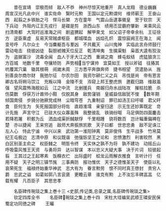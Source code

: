 <!-- { "loadSidebar": true } -->
　　昔在宣靖　崇极而倾　敌人不恭　神州尽惊天地重开　真人龙翔　德业巍巍　周宣汉光凡此中兴　谁实佐命　繄时元勲　王国以定元勲谓何　维师蕲王　王奋山西　起翦之乡铁胎之弓　悍马长槊　方在童年　气震山岳逮事徽皇　至于钦宗　天下兵动　外阻内讧王先戎行　是磔是剪　浙西山东　绩用丕显霸府肇新　来乘风云　扫清南都　大驾时巡淮海之间　剧盗猬起　解甲束戈　如父诏子帝幸余杭　王征徐方　逆臣乘虚　反易天常贼虐枢臣　都城喋血　凶焰孔炽　震惊宸阙王在海上　闻变号呼　凡尔众士　今当麋躯吾与羣凶　不共戴天　山川鬼神　实临此言舟师鼓行　雷动电击　挠彼凶徒　裂胆裭魄天位反正　乾清坤夷　生擒渠魁　枭首大逵有狡汝为　盗据富沙　流毒全闽　血人于牙大江之西　重湖之南　蜂屯蚁结　虎猛狼贪三方百城　地数千里　夺攘矫防　声势相当宁谋帅　宜莫如王　授以斧钺　往摏其吭覆其穴巢　锄其根萌　阅嵗未周　三方悉平奔旗奔师　捷书相望　贷遣胁从　旌别善良尔商尔财　我弛尔征　尔农尔田　我资尔耕仁义之兵　吊伐是尚　帝有恩言　卿古名将朔马饮江　充叛以降　金陵不支　洊窥上邦王整虎旅　邀截归路　维敌虽强　望风震怖海舰如云　江之中流　北剉援兵　南衂归舟水战陆攻　摧枯拉脆　杀伤莫数　俘获万计酋帅小黠　仅脱其身　敌势寖销　皇威益信敌犹不悛　数年期　倾国南侵　步骑分驰厥党成林　尘暗穹苍　九重制诏　罪已如汤王曰吁嗟　君父旰食　臣何生为　矢死报国部分将佐　直趋淮壖　亲窒归途　示无生还妙筭既定　竒计先施　声言守江　已驻大仪众寡虽殊　我整彼乱　铁骑纷呶　马足俱防四面鏖击　若降若屠　积骸为丘　洒血成渠折馘献俘　千里相踵　骁将数百　岂计辎重偏裨在楚　亦以捷闻　王来穷追　敌师大奔振旅凯歌　天子曰都　世忠忠勇　敌不足诛江左人心　恃此宁谧　中兴以来　武功第一淮阳钟离　莫非俊伟　生平战多　竹帛莫纪王屯极边　志清中原　和议既谐　弛强铄坚王之论和　忠愤激烈　利害皎然　黑白区别圣主俞之　权臣雠之　明哲令终　天实休之孰不为将　孰不建功　动摇丘山　呼吸雷风惟王天资　与勇将异　达以智谋　本以忠义大疑大事　决于片词　较彼起翦　王其过之王起寒素　饭糗衣纻　出际盛时　蛟龙云雨解衣推食　言听计行　任用不疑　天子之明三镇节旄　三事典防　报功惟优　天子之德惟圣天子　使臣以礼　哀荣死生　福禄终始重华神武　志大有为　眷言勲劳　恨不同时真王啓封　贵穷人爵　忠武之谥　如葛如郭八言衮褒　更瞻云章　谁克有勲　上不汝忘丰碑嵓嵓　亿载有耀　凡百臣子　其思忠孝








　　名臣碑传琬琰之集上巻十三
<史部,传记类,总录之属,名臣碑传琬琰之集>
　　钦定四库全书
　　名臣碑琬琰之集上巻十四　宋杜大珪编吴武顺王璘安民保蜀定功同徳之碑
　　王曮
